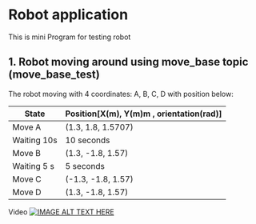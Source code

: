 # Robot application
This is mini Program for testing robot
## 1. Robot moving around using move_base topic (move_base_test)

The robot moving with 4 coordinates: A, B, C, D with position below:

| State       | Position[X(m), Y(m)m , orientation(rad)] |
|-------------|------------------------------------------|
| Move A      | (1.3, 1.8, 1.5707)                       |
| Waiting 10s |  10 seconds                              |
| Move B      | (1.3, -1.8, 1.57)                        |
| Waiting 5 s | 5 seconds                                |
| Move C      | (-1.3, -1.8, 1.57)                       |
| Move D      | (1.3, -1.8, 1.57)                        |

Video
[![IMAGE ALT TEXT HERE](https://img.youtube.com/vi/s25tlwykFlM/maxresdefault.jpg)](https://www.youtube.com/watch?v=s25tlwykFlM)
